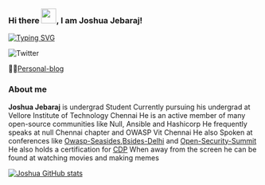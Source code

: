 ### Hi there <img src="https://raw.githubusercontent.com/MartinHeinz/MartinHeinz/master/wave.gif" width="30px">, I am Joshua Jebaraj!

[![Typing SVG](https://readme-typing-svg.herokuapp.com/?lines=Cloud;Programming;CyberSecurity)](https://git.io/typing-svg)


![Twitter](https://img.shields.io/twitter/follow/joshva_jebaraj?style=social)

 👨‍💻[Personal-blog](https://joshuajebaraj.com/)
 
 ### About me
 
**Joshua Jebaraj** is undergrad Student Currently pursuing his undergrad at Vellore Institute of Technology Chennai He is an active member of many open-source communities like Null, Ansible and Hashicorp He frequently speaks at null Chennai chapter and OWASP Vit Chennai He also Spoken at conferences like [Owasp-Seasides](https://www.owaspseasides.com/sessions/introduction_to_building_securing_your_cicd_pipelines/),[Bsides-Delhi](https://bsidesdelhi.in/speakers.php) and [Open-Security-Summit](https://open-security-summit.org/training/week-1/devsecops/chef-inspec-compliance-as-code/) He also holds a certification for [CDP](https://www.youracclaim.com/badges/8d653ffe-37f9-496d-94f4-52aa8ce0623b) When away from the screen he can be found at watching movies and making memes


[![Joshua GitHub stats](https://github-readme-stats.vercel.app/api?username=JOSHUAJEBARAJ&theme=dark)](https://github.com/JOSHUAJEBARAJ/github-readme-stats&?theme=dark)




